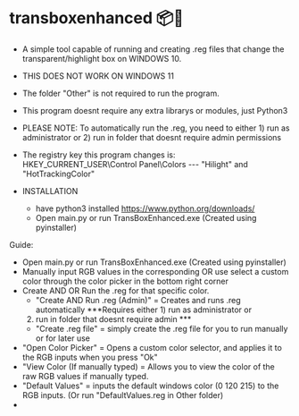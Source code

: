 # transboxenhanced 📦🎨
- A simple tool capable of running and creating .reg files that change the transparent/highlight box on WINDOWS 10.
- THIS DOES NOT WORK ON WINDOWS 11
- The folder "Other" is not required to run the program.

- This program doesnt require any extra librarys or modules, just Python3 

- PLEASE NOTE: To automatically run the .reg, you need to either 1) run as administrator or 2) run in folder that doesnt require admin 
	permissions

- The registry key this program changes is: HKEY_CURRENT_USER\Control Panel\Colors --- "Hilight" and "HotTrackingColor"
‎ 
‎ 
‎ 
‎ 
‎ 
‎ 


- INSTALLATION
	- have python3 installed https://www.python.org/downloads/
	- Open main.py or run TransBoxEnhanced.exe (Created using pyinstaller) 
‎ 
‎ 
‎ 
‎ 
	
Guide: 
‎ 
- Open main.py or run TransBoxEnhanced.exe (Created using pyinstaller) 
‎ 
- Manually input RGB values in the corresponding OR use select a custom color through the color picker in the bottom 
	right corner
‎ 
- Create AND OR Run the .reg for that specific color. 
   - "Create AND Run .reg (Admin)" = Creates and runs .reg automatically ***Requires either 1) run as administrator or 
	2) run in folder that doesnt require admin ***
   - "Create .reg file" = simply create the .reg file for you to run manually or for later use 
‎ 
‎ 
- "Open Color Picker" = Opens a custom color selector, and applies it to the RGB inputs when you press "Ok"
‎ 
‎ 
- "View Color (If manually typed) = Allows you to view the color of the raw RGB values if manually typed.
‎ 
- "Default Values" = inputs the default windows color (0 120 215) to the RGB inputs. (Or run "DefaultValues.reg in Other folder)
‎ 
- 

